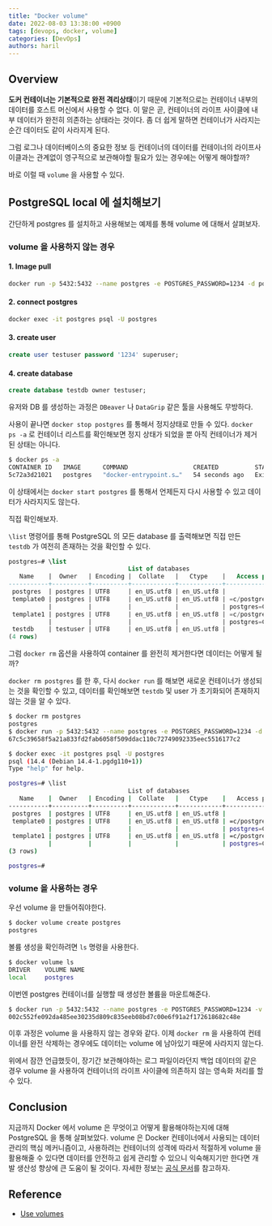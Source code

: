```yaml
---
title: "Docker volume"
date: 2022-08-03 13:38:00 +0900
tags: [devops, docker, volume]
categories: [DevOps]
authors: haril
---
```


## Overview

**도커 컨테이너는 기본적으로 완전 격리상태**이기 때문에 기본적으로는 컨테이너 내부의 데이터를 호스트 머신에서 사용할 수 없다. 이 말은 곧, 컨테이너의 라이프 사이클에 내부 데이터가 완전히 의존하는 상태라는 것이다. 좀 더 쉽게 말하면 컨테이너가 사라지는 순간 데이터도 같이 사라지게 된다.

그럼 로그나 데이터베이스의 중요한 정보 등 컨테이너의 데이터를 컨테이너의 라이프사이클과는 관계없이 영구적으로 보관해야할 필요가 있는 경우에는 어떻게 해야할까?

바로 이럴 때 `volume` 을 사용할 수 있다.

## PostgreSQL local 에 설치해보기

간단하게 postgres 를 설치하고 사용해보는 예제를 통해 volume 에 대해서 살펴보자.

### volume 을 사용하지 않는 경우

#### 1. Image pull

```bash
docker run -p 5432:5432 --name postgres -e POSTGRES_PASSWORD=1234 -d postgres
```

#### 2. connect postgres

```bash
docker exec -it postgres psql -U postgres
```

#### 3. create user

```sql
create user testuser password '1234' superuser;
```

#### 4. create database

```sql
create database testdb owner testuser;
```

유저와 DB 를 생성하는 과정은 `DBeaver` 나 `DataGrip` 같은 툴을 사용해도 무방하다.

사용이 끝나면 `docker stop postgres` 를 통해서 정지상태로 만들 수 있다. `docker ps -a` 로 컨테이너 리스트를 확인해보면 정지 상태가 되었을 뿐 아직 컨테이너가 제거된 상태는 아니다.

```bash
$ docker ps -a
CONTAINER ID   IMAGE      COMMAND                  CREATED          STATUS                      PORTS     NAMES
5c72a3d21021   postgres   "docker-entrypoint.s…"   54 seconds ago   Exited (0) 43 seconds ago             postgres
```

이 상태에서는 `docker start postgres` 를 통해서 언제든지 다시 사용할 수 있고 데이터가 사라지지도 않는다.

직접 확인해보자.

`\list` 명령어를 통해 PostgreSQL 의 모든 database 를 출력해보면 직접 만든 `testdb` 가 여전히 존재하는 것을 확인할 수 있다.

```sql
postgres=# \list
                                 List of databases
   Name    |  Owner   | Encoding |  Collate   |   Ctype    |   Access privileges
-----------+----------+----------+------------+------------+-----------------------
 postgres  | postgres | UTF8     | en_US.utf8 | en_US.utf8 |
 template0 | postgres | UTF8     | en_US.utf8 | en_US.utf8 | =c/postgres          +
           |          |          |            |            | postgres=CTc/postgres
 template1 | postgres | UTF8     | en_US.utf8 | en_US.utf8 | =c/postgres          +
           |          |          |            |            | postgres=CTc/postgres
 testdb    | testuser | UTF8     | en_US.utf8 | en_US.utf8 |
(4 rows)
```

그럼 `docker rm` 옵션을 사용하여 container 를 완전히 제거한다면 데이터는 어떻게 될까?

`docker rm postgres` 를 한 후, 다시 `docker run` 를 해보면 새로운 컨테이너가 생성되는 것을 확인할 수 있고, 데이터를 확인해보면 `testdb` 및 user 가 초기화되어 존재하지 않는 것을 알 수 있다.

```bash
$ docker rm postgres
postgres
$ docker run -p 5432:5432 --name postgres -e POSTGRES_PASSWORD=1234 -d postgres
67c5c39658f5a21a833fd2fab6058f509ddac110c72749092335eec5516177c2
```

```bash
$ docker exec -it postgres psql -U postgres
psql (14.4 (Debian 14.4-1.pgdg110+1))
Type "help" for help.

postgres=# \list
                                 List of databases
   Name    |  Owner   | Encoding |  Collate   |   Ctype    |   Access privileges
-----------+----------+----------+------------+------------+-----------------------
 postgres  | postgres | UTF8     | en_US.utf8 | en_US.utf8 |
 template0 | postgres | UTF8     | en_US.utf8 | en_US.utf8 | =c/postgres          +
           |          |          |            |            | postgres=CTc/postgres
 template1 | postgres | UTF8     | en_US.utf8 | en_US.utf8 | =c/postgres          +
           |          |          |            |            | postgres=CTc/postgres
(3 rows)

postgres=#
```

### volume 을 사용하는 경우

우선 volume 을 만들어줘야한다.

```bash
$ docker volume create postgres
postgres
```

볼륨 생성을 확인하려면 `ls` 명령을 사용한다.

```bash
$ docker volume ls
DRIVER    VOLUME NAME
local     postgres
```

이번엔 postgres 컨테이너를 실행할 때 생성한 볼륨을 마운트해준다.

```bash
$ docker run -p 5432:5432 --name postgres -e POSTGRES_PASSWORD=1234 -v postgres:/var/lib/postgresql/data -d postgres
002c552fe092da485ee30235d809c835eeb08bd7c00e6f91a2f172618682c48e
```

이후 과정은 volume 을 사용하지 않는 경우와 같다. 이제 `docker rm` 을 사용하여 컨테이너를 완전 삭제하는 경우에도 데이터는 volume 에 남아있기 때문에 사라지지 않는다.

위에서 잠깐 언급했듯이, 장기간 보관해야하는 로그 파일이라던지 백업 데이터의 같은 경우 volume 을 사용하여 컨테이너의 라이프 사이클에 의존하지 않는 영속화 처리를 할 수 있다.

## Conclusion

지금까지 Docker 에서 volume 은 무엇이고 어떻게 활용해야하는지에 대해 PostgreSQL 을 통해 살펴보았다. volume 은 Docker 컨테이너에서 사용되는 데이터 관리의 핵심 메커니즘이고, 사용하려는 컨테이너의 성격에 따라서 적절하게 volume 을 활용해줄 수 있다면 데이터를 안전하고 쉽게 관리할 수 있으니 익숙해지기만 한다면 개발 생산성 향상에 큰 도움이 될 것이다. 자세한 정보는 [공식 문서](https://docs.docker.com/storage/volumes/)를 참고하자.

## Reference

- [Use volumes](https://docs.docker.com/storage/volumes/)
